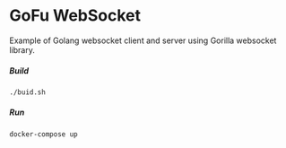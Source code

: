 # GoFu WebSocket

Example of Golang websocket client and server using Gorilla websocket library.

##### Build
```bash
./buid.sh
```

##### Run
```bash
docker-compose up
```
